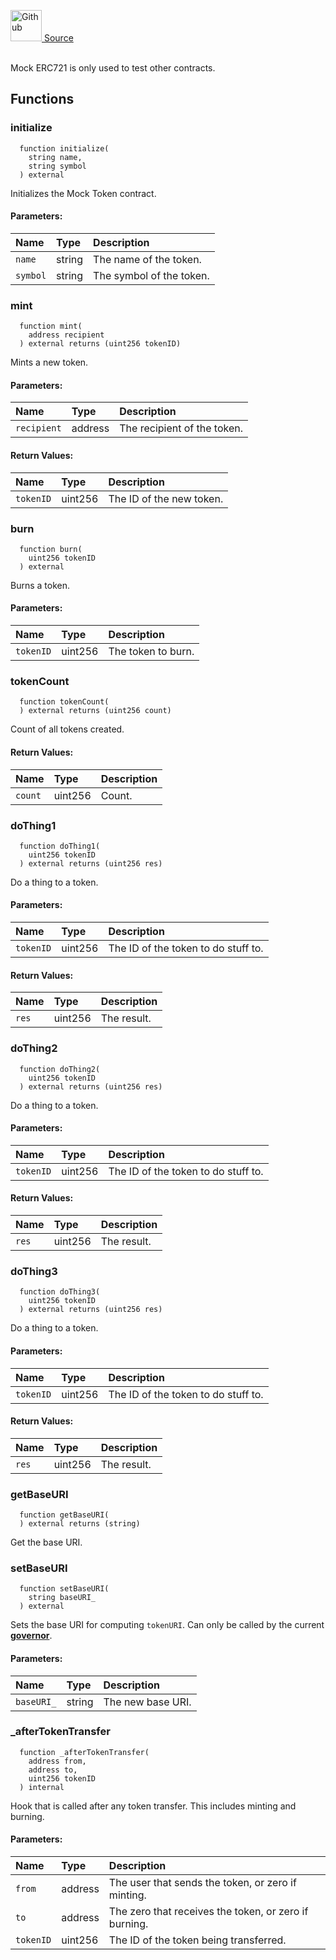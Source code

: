 <a href="https://github.com/solace-fi/solace-core/blob/main/contracts/mocks/MockERC721Initializable.sol"><img src="/img/github.svg" alt="Github" width="50px"/> Source</a><br/><br/>

Mock ERC721 is only used to test other contracts.


## Functions
### initialize
```solidity
  function initialize(
    string name,
    string symbol
  ) external
```
Initializes the Mock Token contract.


#### Parameters:
| Name | Type | Description                                                          |
| :--- | :--- | :------------------------------------------------------------------- |
|`name` | string | The name of the token.
|`symbol` | string | The symbol of the token.

### mint
```solidity
  function mint(
    address recipient
  ) external returns (uint256 tokenID)
```
Mints a new token.


#### Parameters:
| Name | Type | Description                                                          |
| :--- | :--- | :------------------------------------------------------------------- |
|`recipient` | address | The recipient of the token.

#### Return Values:
| Name                           | Type          | Description                                                                  |
| :----------------------------- | :------------ | :--------------------------------------------------------------------------- |
|`tokenID`| uint256 | The ID of the new token.
### burn
```solidity
  function burn(
    uint256 tokenID
  ) external
```
Burns a token.


#### Parameters:
| Name | Type | Description                                                          |
| :--- | :--- | :------------------------------------------------------------------- |
|`tokenID` | uint256 | The token to burn.

### tokenCount
```solidity
  function tokenCount(
  ) external returns (uint256 count)
```
Count of all tokens created.



#### Return Values:
| Name                           | Type          | Description                                                                  |
| :----------------------------- | :------------ | :--------------------------------------------------------------------------- |
|`count`| uint256 | Count.
### doThing1
```solidity
  function doThing1(
    uint256 tokenID
  ) external returns (uint256 res)
```
Do a thing to a token.


#### Parameters:
| Name | Type | Description                                                          |
| :--- | :--- | :------------------------------------------------------------------- |
|`tokenID` | uint256 | The ID of the token to do stuff to.

#### Return Values:
| Name                           | Type          | Description                                                                  |
| :----------------------------- | :------------ | :--------------------------------------------------------------------------- |
|`res`| uint256 | The result.
### doThing2
```solidity
  function doThing2(
    uint256 tokenID
  ) external returns (uint256 res)
```
Do a thing to a token.


#### Parameters:
| Name | Type | Description                                                          |
| :--- | :--- | :------------------------------------------------------------------- |
|`tokenID` | uint256 | The ID of the token to do stuff to.

#### Return Values:
| Name                           | Type          | Description                                                                  |
| :----------------------------- | :------------ | :--------------------------------------------------------------------------- |
|`res`| uint256 | The result.
### doThing3
```solidity
  function doThing3(
    uint256 tokenID
  ) external returns (uint256 res)
```
Do a thing to a token.


#### Parameters:
| Name | Type | Description                                                          |
| :--- | :--- | :------------------------------------------------------------------- |
|`tokenID` | uint256 | The ID of the token to do stuff to.

#### Return Values:
| Name                           | Type          | Description                                                                  |
| :----------------------------- | :------------ | :--------------------------------------------------------------------------- |
|`res`| uint256 | The result.
### getBaseURI
```solidity
  function getBaseURI(
  ) external returns (string)
```
Get the base URI.



### setBaseURI
```solidity
  function setBaseURI(
    string baseURI_
  ) external
```
Sets the base URI for computing `tokenURI`.
Can only be called by the current [**governor**](/docs/protocol/governance).


#### Parameters:
| Name | Type | Description                                                          |
| :--- | :--- | :------------------------------------------------------------------- |
|`baseURI_` | string | The new base URI.

### _afterTokenTransfer
```solidity
  function _afterTokenTransfer(
    address from,
    address to,
    uint256 tokenID
  ) internal
```
Hook that is called after any token transfer. This includes minting and burning.


#### Parameters:
| Name | Type | Description                                                          |
| :--- | :--- | :------------------------------------------------------------------- |
|`from` | address | The user that sends the token, or zero if minting.
|`to` | address | The zero that receives the token, or zero if burning.
|`tokenID` | uint256 | The ID of the token being transferred.

